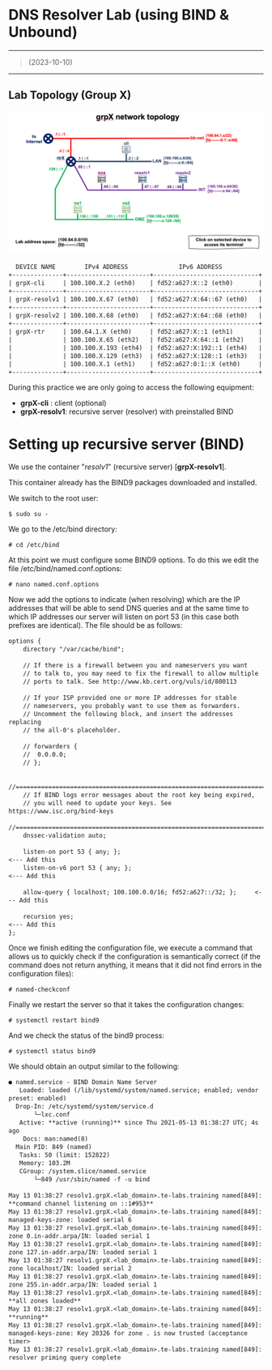 # DNS Resolver Lab (using BIND & Unbound)

------

> (2023-10-10) 

------



## Lab Topology (Group X) 



![lab-topo-resolver-authoritative](./DNS-Resolver_Lab_script-pics/grpX_network_topology.png)



```
  DEVICE NAME        IPv4 ADDRESS              IPv6 ADDRESS
+--------------+-----------------------+-----------------------------+
| grpX-cli     | 100.100.X.2 (eth0)    | fd52:a627:X::2 (eth0)       |
+--------------+-----------------------+-----------------------------+
| grpX-resolv1 | 100.100.X.67 (eth0)   | fd52:a627:X:64::67 (eth0)   |
+--------------+-----------------------+-----------------------------+
| grpX-resolv2 | 100.100.X.68 (eth0)   | fd52:a627:X:64::68 (eth0)   |
+--------------+-----------------------+-----------------------------+
| grpX-rtr     | 100.64.1.X (eth0)     | fd52:a627:X::1 (eth1)       |
|              | 100.100.X.65 (eth2)   | fd52:a627:X:64::1 (eth2)    |
|              | 100.100.X.193 (eth4)  | fd52:a627:X:192::1 (eth4)   |
|              | 100.100.X.129 (eth3)  | fd52:a627:X:128::1 (eth3)   |
|              | 100.100.X.1 (eth1)    | fd52:a627:0:1::X (eth0)     |
+--------------+-----------------------+-----------------------------+
```

During this practice we are only going to access the following equipment:

* **grpX-cli** : client (optional)
* **grpX-resolv1**: recursive server (resolver) with preinstalled BIND



# Setting up recursive server (BIND)

We use the container "*resolv1*" (recursive server) [**grpX-resolv1**].

This container already has the BIND9 packages downloaded and installed.

We switch to the root user:

```
$ sudo su -
```

We go to the /etc/bind directory:

```
# cd /etc/bind
```

At this point we must configure some BIND9 options.
To do this we edit the file /etc/bind/named.conf.options:

```
# nano named.conf.options
```

Now we add the options to indicate (when resolving) which are the IP addresses that will be able to send DNS queries and at the same time to which IP addresses our server will listen on port 53 (in this case both prefixes are identical). The file should be as follows:

```
options {
	directory "/var/cache/bind";

	// If there is a firewall between you and nameservers you want
	// to talk to, you may need to fix the firewall to allow multiple
	// ports to talk. See http://www.kb.cert.org/vuls/id/800113

	// If your ISP provided one or more IP addresses for stable 
	// nameservers, you probably want to use them as forwarders.  
	// Uncomment the following block, and insert the addresses replacing 
	// the all-0's placeholder.

	// forwarders {
	// 	0.0.0.0;
	// };

	//========================================================================
	// If BIND logs error messages about the root key being expired,
	// you will need to update your keys. See https://www.isc.org/bind-keys
	//========================================================================
	dnssec-validation auto;

	listen-on port 53 { any; };																		<--- Add this
	listen-on-v6 port 53 { any; };																<--- Add this
	
	allow-query { localhost; 100.100.0.0/16; fd52:a627::/32; };		<--- Add this

	recursion yes;																								<--- Add this
};
```

Once we finish editing the configuration file, we execute a command that allows us to quickly check if the configuration is semantically correct (if the command does not return anything, it means that it did not find errors in the configuration files):

```
# named-checkconf
```

Finally we restart the server so that it takes the configuration changes:

```
# systemctl restart bind9
```

And we check the status of the bind9 process:

```
# systemctl status bind9
```

We should obtain an output similar to the following:

```
● named.service - BIND Domain Name Server
   Loaded: loaded (/lib/systemd/system/named.service; enabled; vendor preset: enabled)
  Drop-In: /etc/systemd/system/service.d
       └─lxc.conf
   Active: **active (running)** since Thu 2021-05-13 01:38:27 UTC; 4s ago
    Docs: man:named(8)
  Main PID: 849 (named)
   Tasks: 50 (limit: 152822)
   Memory: 103.2M
   CGroup: /system.slice/named.service
       └─849 /usr/sbin/named -f -u bind

May 13 01:38:27 resolv1.grpX.<lab_domain>.te-labs.training named[849]: **command channel listening on ::1#953**
May 13 01:38:27 resolv1.grpX.<lab_domain>.te-labs.training named[849]: managed-keys-zone: loaded serial 6
May 13 01:38:27 resolv1.grpX.<lab_domain>.te-labs.training named[849]: zone 0.in-addr.arpa/IN: loaded serial 1
May 13 01:38:27 resolv1.grpX.<lab_domain>.te-labs.training named[849]: zone 127.in-addr.arpa/IN: loaded serial 1
May 13 01:38:27 resolv1.grpX.<lab_domain>.te-labs.training named[849]: zone localhost/IN: loaded serial 2
May 13 01:38:27 resolv1.grpX.<lab_domain>.te-labs.training named[849]: zone 255.in-addr.arpa/IN: loaded serial 1
May 13 01:38:27 resolv1.grpX.<lab_domain>.te-labs.training named[849]: **all zones loaded**
May 13 01:38:27 resolv1.grpX.<lab_domain>.te-labs.training named[849]: **running**
May 13 01:38:27 resolv1.grpX.<lab_domain>.te-labs.training named[849]: managed-keys-zone: Key 20326 for zone . is now trusted (acceptance timer>
May 13 01:38:27 resolv1.grpX.<lab_domain>.te-labs.training named[849]: resolver priming query complete
```

 
